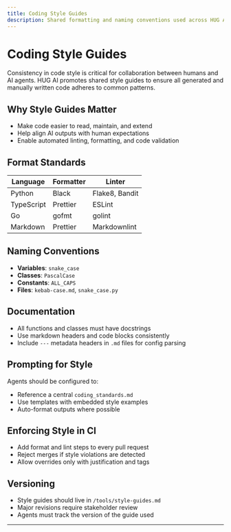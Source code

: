```yaml
---
title: Coding Style Guides
description: Shared formatting and naming conventions used across HUG AI agents and human contributors.
---
```


# Coding Style Guides

Consistency in code style is critical for collaboration between humans and AI agents. HUG AI promotes shared style guides to ensure all generated and manually written code adheres to common patterns.

## Why Style Guides Matter

- Make code easier to read, maintain, and extend
- Help align AI outputs with human expectations
- Enable automated linting, formatting, and code validation

## Format Standards

| Language | Formatter        | Linter             |
|----------|------------------|--------------------|
| Python   | Black            | Flake8, Bandit     |
| TypeScript | Prettier       | ESLint             |
| Go       | gofmt            | golint             |
| Markdown | Prettier         | Markdownlint       |

## Naming Conventions

- **Variables**: `snake_case`
- **Classes**: `PascalCase`
- **Constants**: `ALL_CAPS`
- **Files**: `kebab-case.md`, `snake_case.py`

## Documentation

- All functions and classes must have docstrings
- Use markdown headers and code blocks consistently
- Include `---` metadata headers in `.md` files for config parsing

## Prompting for Style

Agents should be configured to:
- Reference a central `coding_standards.md`
- Use templates with embedded style examples
- Auto-format outputs where possible

## Enforcing Style in CI

- Add format and lint steps to every pull request
- Reject merges if style violations are detected
- Allow overrides only with justification and tags

## Versioning

- Style guides should live in `/tools/style-guides.md`
- Major revisions require stakeholder review
- Agents must track the version of the guide used

---


